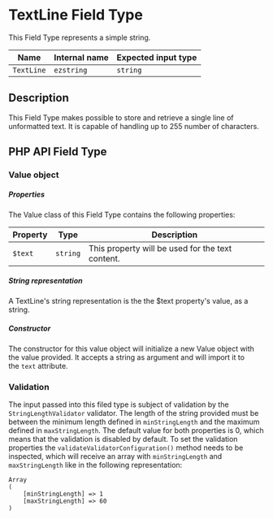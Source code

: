 #  TextLine Field Type

This Field Type represents a simple string.

| Name       | Internal name | Expected input type |
|------------|---------------|---------------------|
| `TextLine` | `ezstring`    | `string`            |

## Description

This Field Type makes possible to store and retrieve a single line of unformatted text. It is capable of handling up to 255 number of characters.

## PHP API Field Type

### Value object

##### Properties

The Value class of this Field Type contains the following properties:

| Property | Type     | Description                                      |
|----------|----------|--------------------------------------------------|
| `$text`  | `string` | This property will be used for the text content. |

##### String representation

A TextLine's string representation is the the $text property's value, as a string.

##### Constructor

The constructor for this value object will initialize a new Value object with the value provided. It accepts a string as argument and will import it to the `text` attribute.

### Validation

The input passed into this filed type is subject of validation by the `StringLengthValidator` validator. The length of the string provided must be between the minimum length defined in `minStringLength` and the maximum defined in `maxStringLength`. The default value for both properties is 0, which means that the validation is disabled by default.
To set the validation properties the `validateValidatorConfiguration()` method needs to be inspected, which will receive an array with `minStringLength` and `maxStringLength` like in the following representation:

    Array
    (
        [minStringLength] => 1
        [maxStringLength] => 60
    )

 
